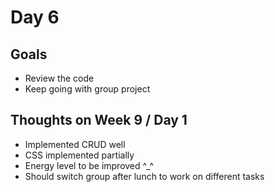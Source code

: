 # Day 6

## Goals
* Review the code
* Keep going with group project

## Thoughts on Week 9 / Day 1
* Implemented CRUD well
* CSS implemented partially
* Energy level to be improved ^_^
* Should switch group after lunch to work on different tasks
